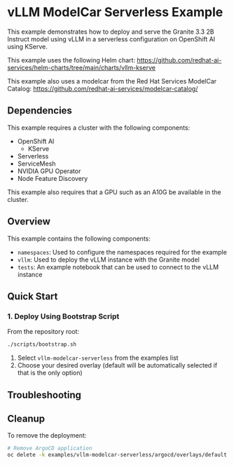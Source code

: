 # vLLM ModelCar Serverless Example

This example demonstrates how to deploy and serve the Granite 3.3 2B Instruct model using vLLM in a serverless configuration on OpenShift AI using KServe.

This example uses the following Helm chart:
https://github.com/redhat-ai-services/helm-charts/tree/main/charts/vllm-kserve

This example also uses a modelcar from the Red Hat Services ModelCar Catalog:
https://github.com/redhat-ai-services/modelcar-catalog/

## Dependencies

This example requires a cluster with the following components:
* OpenShift AI
  * KServe
* Serverless
* ServiceMesh
* NVIDIA GPU Operator
* Node Feature Discovery

This example also requires that a GPU such as an A10G be available in the cluster.

## Overview

This example contains the following components:

* `namespaces`: Used to configure the namespaces required for the example
* `vllm`: Used to deploy the vLLM instance with the Granite model
* `tests`: An example notebook that can be used to connect to the vLLM instance

## Quick Start

### 1. Deploy Using Bootstrap Script

From the repository root:
```bash
./scripts/bootstrap.sh
```
1. Select `vllm-modelcar-serverless` from the examples list
2. Choose your desired overlay (default will be automatically selected if that is the only option)

## Troubleshooting


## Cleanup

To remove the deployment:

```bash
# Remove ArgoCD application
oc delete -k examples/vllm-modelcar-serverless/argocd/overlays/default -n openshift-gitops
```

